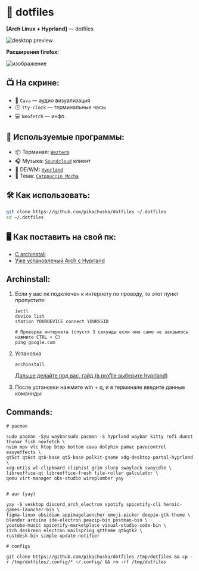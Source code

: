 # 🧠 dotfiles  
**[Arch Linux + Hyprland]** — dotfiles

![desktop preview](https://github.com/user-attachments/assets/b75fbb97-696a-40e3-b29e-1582bd8ef419)



**Расширения firefox:**

![изображение](https://github.com/user-attachments/assets/df96bd30-f68b-43cc-8eb7-8ba91abba2eb)

## 📺 На скрине:
- 🎵 `Cava` — аудио визуализация
- 🕒 `Tty-clock` — терминальные часы
- 💻 `Neofetch` — инфо

## 🧩 Используемые программы:
- 📦 Терминал: [`Wezterm`](https://wezfurlong.org/wezterm/)
- 🎧 Музыка: [`Soundcloud`](https://aur.archlinux.org/packages/soundcloud-rpc-bin) клиент
- 🧼 DE/WM: [`Hyprland`](https://github.com/hyprwm/Hyprland)
- 🎨 Тема: [`Catppuccin Mocha`](https://catppuccin.com/)

## 🛠️ Как использовать:
```bash
git clone https://github.com/pikachuska/dotfiles ~/.dotfiles
cd ~/.dotfiles
```



## 🖥️ Как поставить на свой пк:

- [С archinstall](#Archinstall)
- [Уже установленый Arch с Hyprland](#Commands)


## Archinstall:

1. Если у вас пк подключен к интернету по проводу, то этот пункт пропустите:
   ```
   iwctl
   device list
   station YOURDEVICE connect YOURSSID

   # Проверка интернета (спустя 3 секунды если оно само не закрылось нажмите CTRL + C)
   ping google.com
   ```
   
2. Установка
   ```
   archinstall
   ```
   [Дальше делайте под вас, гайд (в profile выберите hyprland)](https://youtu.be/x2euFpcv7hw?si=QheQG1ymVKtUUnc4&t=441)

3. После установки нажмите win + q, и в терминале введите данные команнды:


## Commands:

```
# pacman

sudo pacman -Syu waybarsudo pacman -S hyprland waybar kitty rofi dunst thunar fish neofetch \
nvim mpv vlc htop btop bottom cava dolphin pamac pavucontrol easyeffects \
qt5ct qt6ct qt6-base qt5-base polkit-gnome xdg-desktop-portal-hyprland \
xdg-utils wl-clipboard cliphist grim slurp swaylock swayidle \
libreoffice-qt libreoffice-fresh file-roller galculator \
qemu virt-manager obs-studio wireplumber yay


# aur (yay)

yay -S vesktop discord_arch_electron spotify spicetify-cli heroic-games-launcher-bin \
figma-linux obsidian appimagelauncher emoji-picker deepin-gtk-theme \
blender arduino ide-electron peazip-bin postman-bin \
youtube-music spicetify-marketplace visual-studio-code-bin \
itch deskreen electron mailspring qttheme qt6gtk2 \
rustdesk-bin simple-update-notifier

# configs

git clone https://github.com/pikachuska/dotfiles /tmp/dotfiles && cp -r /tmp/dotfiles/.config/* ~/.config/ && rm -rf /tmp/dotfiles



```
